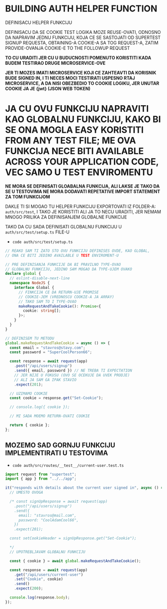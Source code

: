 # BUILDING AUTH HELPER FUNCTION

DEFINISACU HELPER FUNKCIJU

DEFINISACU DA SE COOKIE TEST LOGIKA MOZE REUSE-OVATI, ODNOSNO DA NAPRAVIM JEDNU FUNKCIJU, KOJA CE SE SASTOJATI OD SUPERTEST SIGNUP REQUESTA, OBTAINING-A COOKIE-A SA TOG REQUEST-A, ZATIM PROVIDE-OVANJA COOKIE-E TO THE FOLLOWUP REQUEST

**TO CU URADITI JER CU U BUDUCNOSTI POMENUTO KORISTITI KADA BUDEM TESTIRAO DRUGE MICROSERVICE-OVE**

**JER TI MOZES IMATI MICROSERVICE KOJI CE ZAHTEAVTI DA KORISNIK BUDE SIGNED IN, I TI NECES MOCI TESTIRATI USPESNO RTAJ MICROSERVICE, A DA NISI OBEZBEDIO TO COOKIE LOGIKU, JER UNUTAR COOKIE JA JE {jwt} (JSON WEB TOKEN)**

# JA CU OVU FUNKCIJU NAPRAVITI KAO GLOBALNU FUNKCIJU, KAKO BI SE ONA MOGLA EASY KORISTITI FROM ANY TEST FILE; ME OVA FUNKCIJA NECE BITI AVAILABLE ACROSS YOUR APPLICATION CODE, VEC SAMO U TEST ENVIROMENTU

**NE MORA SE DEFINISATI GLOABALNA FUNKCIJA, ALI LAKSE JE TAKO DA SE U TESTOVIMA NE MORA DODAVATI REPETATIVE IMPORT STATEMENT ZA TOM FUNKCIJOM**

DAKLE TI SI MOGAO TU HELPER FUNKCIJU EXPORTOVATI IZ FOLDER-A: `auth/src/test`, I TAKO JE KORISTITI ALI JA TO NECU URADITI, JER NEMAM MNOGO PRILIKA ZA DEFINISANJEM GLOBALNE FUNKCIJE

TAKO DA CU SADA DEFINISATI GLOBALNU FUNKCIJU U `auth/src/test/setup.ts` FILE-U

- `code auth/src/test/setup.ts`

```ts
// REAKO SAM TI ZATO STO OVU FUNKCIJU DEFINISES OVDE, KAO GLOBAL,
// ONA CE BITI JEDINO AVAILABLE U TEST ENVIROMENT-U

// PRE DEFINISANJA FUNKCIJE DA BI PRAVILNO TYPE-OVAO
// GLOBALNU FUNKCIJU, JEDINO SAM MOGAO DA TYPE-UJEM OVAKO
declare global {
  // eslint-disable-next-line
  namespace NodeJS {
    interface Global {
      // FINKCIJA CE DA RETURN-UJE PROMISE
      // COOKIE-JEM (VREDNOSCU COOKIE-A JA ARRAY)
      // TAKO SAM TO I TYPE-OVAO
      makeRequestAndTakeCookie(): Promise<{
        cookie: string[];
      }>;
    }
  }
}

// DEFINISEM TU METODU
global.makeRequestAndTakeCookie = async () => {
  const email = "stavros@stavy.com";
  const password = "SuperCoolPerson66";

  const response = await request(app)
    .post("/api/users/signup")
    .send({ email, password }) // NE TREBA TI EXPECTATION
    // JER NIJE U FOKUSU (OVO SE OCEKUJE DA UVEK PRODJE)
    // ALI JA SAM GA IPAK STAVIO
    .expect(201);

  // UZIMAMO COOKIE
  const cookie = response.get("Set-Cookie");

  // console.log({ cookie });

  // MI SADA MOEMO RETURN-OVATI COOKIE

  return { cookie };
};
```

## MOZEMO SAD GORNJU FUNKCIJU IMPLEMENTIRATI U TESTOVIMA

- `code auth/src/routes/__test__/current-user.test.ts`

```ts
import request from "supertest";
import { app } from "../../app";

it("responds with details about the current user signed in", async () => {
  // UMESTO OVOGA

  /* const signUpResponse = await request(app)
    .post("/api/users/signup")
    .send({
      email: "stavros@mail.com",
      password: "CoolAdamCool66",
    })
    .expect(201);

  const setCookieHeader = signUpResponse.get("Set-Cookie");

  */
  // UPOTREBLJAVAM GLOBALNU FUNKCIJU

  const { cookie } = await global.makeRequestAndTakeCookie();

  const response = await request(app)
    .get("/api/users/current-user")
    .set("Cookie", cookie)
    .send()
    .expect(200);

  console.log(response.body);
});
```
